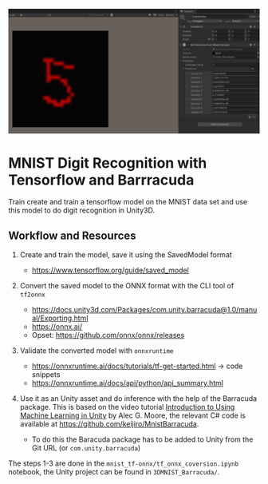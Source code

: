 ![Inference Example](inference_example_five.png "Inference Example")


# MNIST Digit Recognition with Tensorflow and Barrracuda

Train create and train a tensorflow model on the MNIST data set and use this model to do digit recognition in Unity3D. 

## Workflow and Resources 

1. Create and train the model, save it using the SavedModel format
    - https://www.tensorflow.org/guide/saved_model

2. Convert the saved model to the ONNX format with the CLI tool of `tf2onnx`
    - https://docs.unity3d.com/Packages/com.unity.barracuda@1.0/manual/Exporting.html
    - https://onnx.ai/
    - Opset: https://github.com/onnx/onnx/releases

3. Validate the converted model with `onnxruntime`
    - https://onnxruntime.ai/docs/tutorials/tf-get-started.html -> code snippets
    - https://onnxruntime.ai/docs/api/python/api_summary.html
4. Use it as an Unity asset and do inference with the help of the Barracuda package. This is based on the video tutorial [Introduction to Using Machine Learning in Unity](https://youtu.be/ggmArUbRvC4) by Alec G. Moore, the relevant C# code is available at https://github.com/keijiro/MnistBarracuda. 
    - To do this the Baracuda package has to be added to Unity from the Git URL (or `com.unity.barracuda`)


The steps 1-3 are done in the `mnist_tf-onnx/tf_onnx_coversion.ipynb` notebook, the Unity project can be found in `3DMNIST_Barracuda/`.
